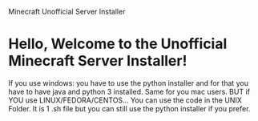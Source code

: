   Minecraft Unofficial Server Installer 

Hello, Welcome to the Unofficial Minecraft Server Installer!
============================================================

If you use windows: you have to use the python installer and for that you have to have java and python 3 installed. Same for you mac users. BUT if YOU use LINUX/FEDORA/CENTOS... You can use the code in the UNIX Folder. It is 1 .sh file but you can still use the python installer if you prefer.